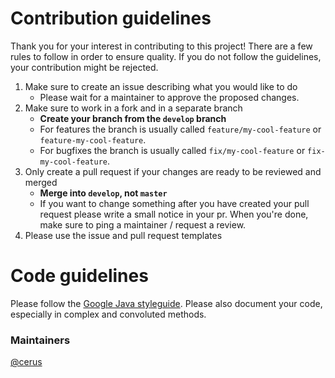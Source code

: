# Contribution guidelines

Thank you for your interest in contributing to this project! There are a few rules to follow in order to ensure quality. If you do not follow the
guidelines, your contribution might be rejected.

1. Make sure to create an issue describing what you would like to do
    - Please wait for a maintainer to approve the proposed changes.
2. Make sure to work in a fork and in a separate branch
    - **Create your branch from the `develop` branch**
    - For features the branch is usually called `feature/my-cool-feature` or `feature-my-cool-feature`.
    - For bugfixes the branch is usually called `fix/my-cool-feature` or `fix-my-cool-feature`.
3. Only create a pull request if your changes are ready to be reviewed and merged
    - **Merge into `develop`, not `master`**
    - If you want to change something after you have created your pull request please write a small notice in your pr. When you're done, make sure to
      ping a maintainer / request a review.
4. Please use the issue and pull request templates

# Code guidelines

Please follow the [Google Java styleguide](https://google.github.io/styleguide/javaguide.html). Please also document your code, especially in complex
and convoluted methods.

### Maintainers

[@cerus](https://github.com/cerus)
